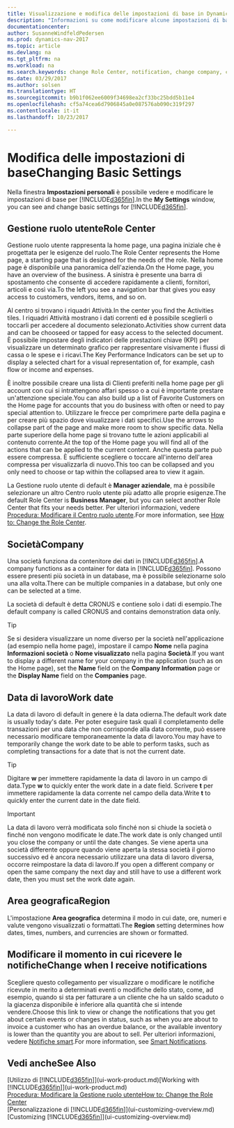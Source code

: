 ```yaml
---
title: Visualizzazione e modifica delle impostazioni di base in Dynamics NAV
description: "Informazioni su come modificare alcune impostazioni di base in Dynamics NAV, ad esempio, la Gestione ruolo utente, la società o la data di lavoro."
documentationcenter: 
author: SusanneWindfeldPedersen
ms.prod: dynamics-nav-2017
ms.topic: article
ms.devlang: na
ms.tgt_pltfrm: na
ms.workload: na
ms.search.keywords: change Role Center, notification, change company, change work date
ms.date: 03/29/2017
ms.author: solsen
ms.translationtype: HT
ms.sourcegitcommit: b9b1f062ee6009f34698ea2cf33bc25bdd5b11e4
ms.openlocfilehash: cf5a74cea6d7906845a0e087576ab090c319f297
ms.contentlocale: it-it
ms.lasthandoff: 10/23/2017

---
```

# <a name="changing-basic-settings"></a><span data-ttu-id="ca810-103">Modifica delle impostazioni di base</span><span class="sxs-lookup"><span data-stu-id="ca810-103">Changing Basic Settings</span></span>
<span data-ttu-id="ca810-104">Nella finestra **Impostazioni personali** è possibile vedere e modificare le impostazioni di base per [!INCLUDE[d365fin](includes/d365fin_md.md)].</span><span class="sxs-lookup"><span data-stu-id="ca810-104">In the **My Settings** window, you can see and change basic settings for [!INCLUDE[d365fin](includes/d365fin_md.md)].</span></span>  

## <a name="role-center"></a><span data-ttu-id="ca810-105">Gestione ruolo utente</span><span class="sxs-lookup"><span data-stu-id="ca810-105">Role Center</span></span>
<span data-ttu-id="ca810-106">Gestione ruolo utente rappresenta la home page, una pagina iniziale che è progettata per le esigenze del ruolo.</span><span class="sxs-lookup"><span data-stu-id="ca810-106">The Role Center represents the Home page, a starting page that is designed for the needs of the role.</span></span> <span data-ttu-id="ca810-107">Nella home page è disponibile una panoramica dell'azienda.</span><span class="sxs-lookup"><span data-stu-id="ca810-107">On the Home page, you have an overview of the business.</span></span> <span data-ttu-id="ca810-108">A sinistra è presente una barra di spostamento che consente di accedere rapidamente a clienti, fornitori, articoli e così via.</span><span class="sxs-lookup"><span data-stu-id="ca810-108">To the left you see a navigation bar that gives you easy access to customers, vendors, items, and so on.</span></span>

<span data-ttu-id="ca810-109">Al centro si trovano i riquadri Attività.</span><span class="sxs-lookup"><span data-stu-id="ca810-109">In the center you find the Activities tiles.</span></span> <span data-ttu-id="ca810-110">I riquadri Attività mostrano i dati correnti ed è possibile sceglierli o toccarli per accedere al documento selezionato.</span><span class="sxs-lookup"><span data-stu-id="ca810-110">Activities show current data and can be chooseed or tapped for easy access to the selected document.</span></span> <span data-ttu-id="ca810-111">È possibile impostare degli indicatori delle prestazioni chiave (KPI) per visualizzare un determinato grafico per rappresentare visivamente i flussi di cassa o le spese e i ricavi.</span><span class="sxs-lookup"><span data-stu-id="ca810-111">The Key Performance Indicators can be set up to display a selected chart for a visual representation of, for example, cash flow or income and expenses.</span></span>

<span data-ttu-id="ca810-112">È inoltre possibile creare una lista di Clienti preferiti nella home page per gli account con cui si intrattengono affari spesso o a cui è importante prestare un'attenzione speciale.</span><span class="sxs-lookup"><span data-stu-id="ca810-112">You can also build up a list of Favorite Customers on the Home page for accounts that you do business with often or need to pay special attention to.</span></span> <span data-ttu-id="ca810-113">Utilizzare le frecce per comprimere parte della pagina e per creare più spazio dove visualizzare i dati specifici.</span><span class="sxs-lookup"><span data-stu-id="ca810-113">Use the arrows to collapse part of the page and make more room to show specific data.</span></span> <span data-ttu-id="ca810-114">Nella parte superiore della home page si trovano tutte le azioni applicabili al contenuto corrente.</span><span class="sxs-lookup"><span data-stu-id="ca810-114">At the top of the Home page you will find all of the actions that can be applied to the current content.</span></span> <span data-ttu-id="ca810-115">Anche questa parte può essere compressa. È sufficiente scegliere o toccare all'interno dell'area compressa per visualizzarla di nuovo.</span><span class="sxs-lookup"><span data-stu-id="ca810-115">This too can be collapsed and you only need to choose or tap within the collapsed area to view it again.</span></span>

<span data-ttu-id="ca810-116">La Gestione ruolo utente di default è **Manager aziendale**, ma è possibile selezionare un altro Centro ruolo utente più adatto alle proprie esigenze.</span><span class="sxs-lookup"><span data-stu-id="ca810-116">The default Role Center is **Business Manager**, but you can select another Role Center that fits your needs better.</span></span> <span data-ttu-id="ca810-117">Per ulteriori informazioni, vedere [Procedura: Modificare il Centro ruolo utente](change-role.md).</span><span class="sxs-lookup"><span data-stu-id="ca810-117">For more information, see [How to: Change the Role Center](change-role.md).</span></span>

## <a name="company"></a><span data-ttu-id="ca810-118">Società</span><span class="sxs-lookup"><span data-stu-id="ca810-118">Company</span></span>
<span data-ttu-id="ca810-119">Una società funziona da contenitore dei dati in [!INCLUDE[d365fin](includes/d365fin_md.md)].</span><span class="sxs-lookup"><span data-stu-id="ca810-119">A company functions as a container for data in [!INCLUDE[d365fin](includes/d365fin_md.md)].</span></span> <span data-ttu-id="ca810-120">Possono essere presenti più società in un database, ma è possibile selezionarne solo una alla volta.</span><span class="sxs-lookup"><span data-stu-id="ca810-120">There can be multiple companies in a database, but only one can be selected at a time.</span></span>

<span data-ttu-id="ca810-121">La società di default è detta CRONUS e contiene solo i dati di esempio.</span><span class="sxs-lookup"><span data-stu-id="ca810-121">The default company is called CRONUS and contains demonstration data only.</span></span>

> [!TIP]  
>   <span data-ttu-id="ca810-122">Se si desidera visualizzare un nome diverso per la società nell'applicazione (ad esempio nella home page), impostare il campo **Nome** nella pagina **Informazioni società** o **Nome visualizzato** nella pagina **Società**.</span><span class="sxs-lookup"><span data-stu-id="ca810-122">If you want to display a different name for your company in the application (such as on the Home page), set the **Name** field on the **Company Information** page or the **Display Name** field on the **Companies** page.</span></span>  

## <a name="work-date"></a><span data-ttu-id="ca810-123">Data di lavoro</span><span class="sxs-lookup"><span data-stu-id="ca810-123">Work date</span></span>
<span data-ttu-id="ca810-124">La data di lavoro di default in genere è la data odierna.</span><span class="sxs-lookup"><span data-stu-id="ca810-124">The default work date is usually today's date.</span></span> <span data-ttu-id="ca810-125">Per poter eseguire task quali il completamento delle transazioni per una data che non corrisponde alla data corrente, può essere necessario modificare temporaneamente la data di lavoro.</span><span class="sxs-lookup"><span data-stu-id="ca810-125">You may have to temporarily change the work date to be able to perform tasks, such as completing transactions for a date that is not the current date.</span></span>

> [!TIP]  
>   <span data-ttu-id="ca810-126">Digitare **w** per immettere rapidamente la data di lavoro in un campo di data.</span><span class="sxs-lookup"><span data-stu-id="ca810-126">Type **w** to quickly enter the work date in a date field.</span></span> <span data-ttu-id="ca810-127">Scrivere **t** per immettere rapidamente la data corrente nel campo della data.</span><span class="sxs-lookup"><span data-stu-id="ca810-127">Write **t** to quickly enter the current date in the date field.</span></span>

> [!IMPORTANT]  
>   <span data-ttu-id="ca810-128">La data di lavoro verrà modificata solo finché non si chiude la società o finché non vengono modificate le date.</span><span class="sxs-lookup"><span data-stu-id="ca810-128">The work date is only changed until you close the company or until the date changes.</span></span> <span data-ttu-id="ca810-129">Se viene aperta una società differente oppure quando viene aperta la stessa società il giorno successivo ed è ancora necessario utilizzare una data di lavoro diversa, occorre reimpostare la data di lavoro.</span><span class="sxs-lookup"><span data-stu-id="ca810-129">If you open a different company or open the same company the next day and still have to use a different work date, then you must set the work date again.</span></span>

## <a name="region"></a><span data-ttu-id="ca810-130">Area geografica</span><span class="sxs-lookup"><span data-stu-id="ca810-130">Region</span></span>
<span data-ttu-id="ca810-131">L'impostazione **Area geografica** determina il modo in cui date, ore, numeri e valute vengono visualizzati o formattati.</span><span class="sxs-lookup"><span data-stu-id="ca810-131">The **Region** setting determines how dates, times, numbers, and currencies are shown or formatted.</span></span>   

## <a name="change-when-i-receive-notifications"></a><span data-ttu-id="ca810-132">Modificare il momento in cui ricevere le notifiche</span><span class="sxs-lookup"><span data-stu-id="ca810-132">Change when I receive notifications</span></span>
<span data-ttu-id="ca810-133">Scegliere questo collegamento per visualizzare o modificare le notifiche ricevute in merito a determinati eventi o modifiche dello stato, come, ad esempio, quando si sta per fatturare a un cliente che ha un saldo scaduto o la giacenza disponibile è inferiore alla quantità che si intende vendere.</span><span class="sxs-lookup"><span data-stu-id="ca810-133">Choose this link to view or change the notifications that you get about certain events or changes in status, such as when you are about to invoice a customer who has an overdue balance, or the available inventory is lower than the quantity you are about to sell.</span></span> <span data-ttu-id="ca810-134">Per ulteriori informazioni, vedere [Notifiche smart](ui-smart-notifications.md).</span><span class="sxs-lookup"><span data-stu-id="ca810-134">For more information, see [Smart Notifications](ui-smart-notifications.md).</span></span>

## <a name="see-also"></a><span data-ttu-id="ca810-135">Vedi anche</span><span class="sxs-lookup"><span data-stu-id="ca810-135">See Also</span></span>
<span data-ttu-id="ca810-136">[Utilizzo di [!INCLUDE[d365fin](includes/d365fin_md.md)]](ui-work-product.md)</span><span class="sxs-lookup"><span data-stu-id="ca810-136">[Working with [!INCLUDE[d365fin](includes/d365fin_md.md)]](ui-work-product.md)</span></span>  
[<span data-ttu-id="ca810-137">Procedura: Modificare la Gestione ruolo utente</span><span class="sxs-lookup"><span data-stu-id="ca810-137">How to: Change the Role Center</span></span>](change-role.md)  
<span data-ttu-id="ca810-138">[Personalizzazione di [!INCLUDE[d365fin](includes/d365fin_md.md)]](ui-customizing-overview.md)</span><span class="sxs-lookup"><span data-stu-id="ca810-138">[Customizing [!INCLUDE[d365fin](includes/d365fin_md.md)]](ui-customizing-overview.md)</span></span>  

